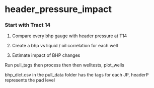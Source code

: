 # header_pressure_impact

### Start with Tract 14

1) Compare every bhp gauge with header pressure at T14

2) Create a bhp vs liquid / oil correlation for each well

3) Estimate impact of BHP changes


Run pull_tags then process then then welltests,  plot_wells

bhp_dict.csv in the pull_data folder has the tags for each JP, headerP represents the pad level